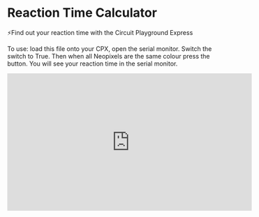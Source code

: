 # Reaction Time Calculator

⚡️Find out your reaction time with the Circuit Playground Express

To use: load this file onto your CPX, open the serial monitor. Switch the switch to True. Then when all Neopixels are the same colour press the button. You will see your reaction time in the serial monitor.

<iframe width="560" height="315" src="https://www.youtube.com/embed/JaNIZv1LFsI" frameborder="0" allow="accelerometer; autoplay; encrypted-media; gyroscope; picture-in-picture" allowfullscreen></iframe>
